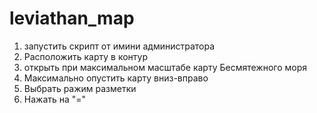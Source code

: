 # leviathan_map
1) запустить скрипт от имини администратора
2) Расположить карту в контур
3) открыть при максимальном масштабе карту Бесмятежного моря
4) Максимально опустить карту вниз-вправо
5) Выбрать ражим разметки 
6) Нажать на "="
